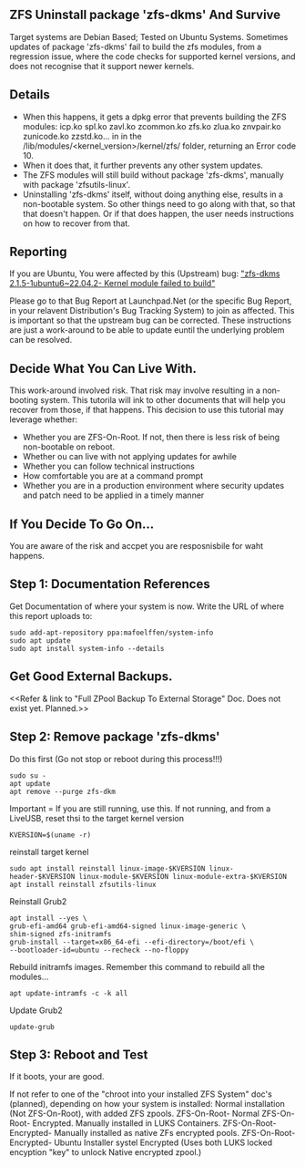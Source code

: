 ## ZFS Uninstall package 'zfs-dkms' And Survive

Target systems are Debian Based; Tested on Ubuntu Systems. Sometimes updates of package 'zfs-dkms' fail to build the zfs modules, from a regression issue, where the code checks for supported kernel versions, and does not recognise that it support newer kernels.
## Details

- When this happens, it gets a dpkg error that prevents building the ZFS modules: icp.ko  spl.ko  zavl.ko  zcommon.ko  zfs.ko  zlua.ko  znvpair.ko  zunicode.ko  zzstd.ko... in in the /lib/modules/<kernel_version>/kernel/zfs/ folder, returning an Error code 10.
- When it does that, it further prevents any other system updates.
- The ZFS modules will still build without package 'zfs-dkms', manually with package 'zfsutils-linux'.
- Uninstalling 'zfs-dkms' itself, without doing anything else, results in a non-bootable system. So other things need to go along with that, so that that doesn't happen. Or if that does happen, the user needs instructions on how to recover from that.


## Reporting 

If you are Ubuntu, You were affected by this (Upstream) bug: ["zfs-dkms 2.1.5-1ubuntu6~22.04.2- Kernel module failed to build"][1]

Please go to that Bug Report at Launchpad.Net (or the specific Bug Report, in your relavent Distribution's Bug Tracking System) to join as affected. This is important so that the upstream bug can be corrected. These instructions are just a work-around to be able to update euntil the underlying problem can be resolved.


## Decide What You Can Live With.

This work-around involved risk. That risk may involve resulting in a non-booting system. This tutorila will ink to other documents that will help you recover from those, if that happens. This decision to use this tutorial may leverage whether: 
- Whether you are ZFS-On-Root. If not, then there is less risk of being non-bootable on reboot.
- Whether ou can live with not applying updates for awhile 
- Whether you can follow technical instructions
- How comfortable you are at a command prompt
- Whether you are in a production environment where security updates and patch need to be applied in a timely manner


## If You Decide To Go On...
You are aware of the risk and accpet you are resposnisbile for waht happens.


## Step 1: Documentation References

Get Documentation of where your system is now. Write the URL of where this report uploads to: 

    sudo add-apt-repository ppa:mafoelffen/system-info
    sudo apt update
    sudo apt install system-info --details


## Get Good External Backups.

<<Refer & link to "Full ZPool Backup To External Storage" Doc. Does not exist yet. Planned.>>


## Step 2: Remove package 'zfs-dkms'

Do this first (Go not stop or reboot during this process!!!)

    sudo su -
    apt update
    apt remove --purge zfs-dkm
    
Important = If you are still running, use this. If not running, and from a LiveUSB, reset thsi to the target kernel version
    
    KVERSION=$(uname -r)

reinstall target kernel

    sudo apt install reinstall linux-image-$KVERSION linux-header-$KVERSION linux-module-$KVERSION linux-module-extra-$KVERSION 
    apt install reinstall zfsutils-linux

Reinstall Grub2

    apt install --yes \
    grub-efi-amd64 grub-efi-amd64-signed linux-image-generic \
    shim-signed zfs-initramfs
    grub-install --target=x86_64-efi --efi-directory=/boot/efi \
    --bootloader-id=ubuntu --recheck --no-floppy

Rebuild initramfs images. Remember this command to rebuild all the modules...

    apt update-intramfs -c -k all

Update Grub2
    
    update-grub


## Step 3: Reboot and Test
If it boots, your are good.

If not refer to one of the "chroot into your installed ZFS System" doc's (planned), depending on how your system is installed:
Normal installation (Not ZFS-On-Root), with added ZFS zpools.
ZFS-On-Root- Normal
ZFS-On-Root- Encrypted. Manually installed in LUKS Containers.
ZFS-On-Root- Encrypted- Manually installed as native ZFs encrypted pools.
ZFS-On-Root- Encrypted- Ubuntu Installer systel Encrypted (Uses both LUKS locked encyption "key" to unlock Native encrypted zpool.)

[1]: https://bugs.launchpad.net/ubuntu/+source/zfs-linux/+bug/2044630

